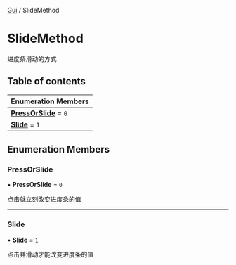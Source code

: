 [Gui](../groups/Gui.Gui.md) / SlideMethod

# SlideMethod <Badge type="tip" text="Enumeration" /> <Score text="SlideMethod" />

进度条滑动的方式

## Table of contents

| Enumeration Members |
| :-----|
| **[PressOrSlide](UI.SlideMethod.md#pressorslide)** = ``0`` <br> |
| **[Slide](UI.SlideMethod.md#slide)** = ``1`` <br> |

## Enumeration Members

### PressOrSlide <Score text="PressOrSlide" /> 

• **PressOrSlide** = ``0``

点击就立刻改变进度条的值

___

### Slide <Score text="Slide" /> 

• **Slide** = ``1``

点击并滑动才能改变进度条的值
